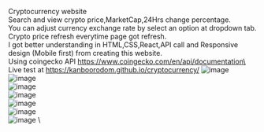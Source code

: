 Cryptocurrency website\
Search and view crypto price,MarketCap,24Hrs change percentage.\
You can adjust currency exchange rate by select an option at dropdown tab.\
Crypto price refresh everytime page got refresh.\
I got better understanding in HTML,CSS,React,API call and Responsive design (Mobile first) from creating this website.\
Using coingecko API https://www.coingecko.com/en/api/documentation\
Live test at https://kanboorodom.github.io/cryptocurrency/
![image](https://user-images.githubusercontent.com/78006318/130818966-72323799-0b6e-4013-95a4-c85f1574377c.png) \
![image](https://user-images.githubusercontent.com/78006318/130820537-effa595c-4472-421c-9fb4-b3e5097b0767.png) \
![image](https://user-images.githubusercontent.com/78006318/130820335-b82172b5-a01d-4525-b7ed-6f342a3b2941.png) \
![image](https://user-images.githubusercontent.com/78006318/130819704-68f5cc82-5f39-44e6-bf91-6e9b9f9900c6.png) \
![image](https://user-images.githubusercontent.com/78006318/130821153-916b68c9-8e3b-4f00-bd2f-7f23da9b171e.png) \
![image](https://user-images.githubusercontent.com/78006318/130820963-052c5192-987e-482d-a82c-9044acbd7e49.png) \
![image](https://user-images.githubusercontent.com/78006318/130821350-dd1f5545-bcd6-444d-90a4-49477eaee073.png) \


